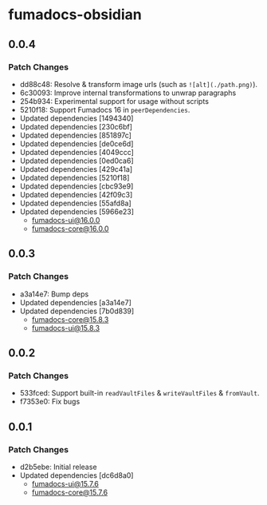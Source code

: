 # fumadocs-obsidian

## 0.0.4

### Patch Changes

- dd88c48: Resolve & transform image urls (such as `![alt](./path.png)`).
- 6c30093: Improve internal transformations to unwrap paragraphs
- 254b934: Experimental support for usage without scripts
- 5210f18: Support Fumadocs 16 in `peerDependencies`.
- Updated dependencies [1494340]
- Updated dependencies [230c6bf]
- Updated dependencies [851897c]
- Updated dependencies [de0ce6d]
- Updated dependencies [4049ccc]
- Updated dependencies [0ed0ca6]
- Updated dependencies [429c41a]
- Updated dependencies [5210f18]
- Updated dependencies [cbc93e9]
- Updated dependencies [42f09c3]
- Updated dependencies [55afd8a]
- Updated dependencies [5966e23]
  - fumadocs-ui@16.0.0
  - fumadocs-core@16.0.0

## 0.0.3

### Patch Changes

- a3a14e7: Bump deps
- Updated dependencies [a3a14e7]
- Updated dependencies [7b0d839]
  - fumadocs-core@15.8.3
  - fumadocs-ui@15.8.3

## 0.0.2

### Patch Changes

- 533fced: Support built-in `readVaultFiles` & `writeVaultFiles` & `fromVault`.
- f7353e0: Fix bugs

## 0.0.1

### Patch Changes

- d2b5ebe: Initial release
- Updated dependencies [dc6d8a0]
  - fumadocs-ui@15.7.6
  - fumadocs-core@15.7.6
